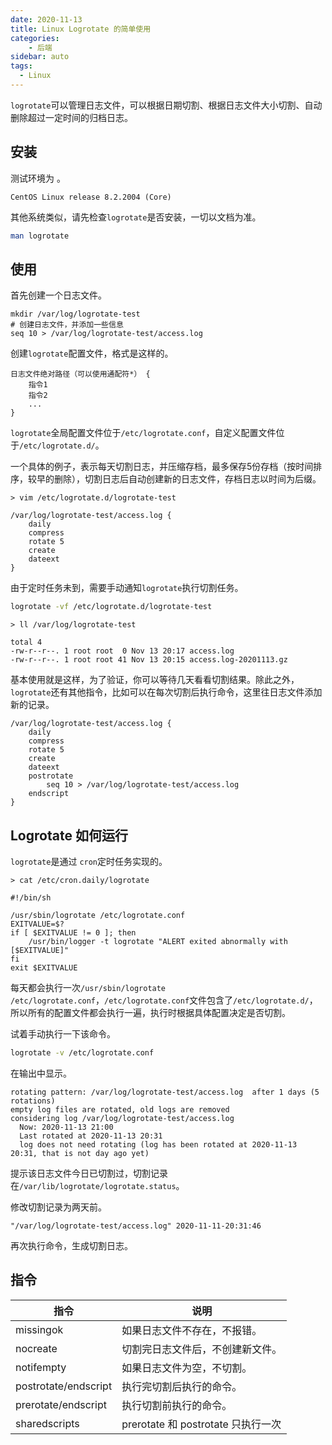 ```yaml
---
date: 2020-11-13
title: Linux Logrotate 的简单使用
categories:
    - 后端
sidebar: auto
tags:
  - Linux
---
```


`logrotate`可以管理日志文件，可以根据日期切割、根据日志文件大小切割、自动删除超过一定时间的归档日志。

## 安装

测试环境为 。

```
CentOS Linux release 8.2.2004 (Core) 
```

其他系统类似，请先检查`logrotate`是否安装，一切以文档为准。

```bash
man logrotate
```

## 使用

首先创建一个日志文件。

```shell
mkdir /var/log/logrotate-test
# 创建日志文件，并添加一些信息
seq 10 > /var/log/logrotate-test/access.log
```

创建`logrotate`配置文件，格式是这样的。

```
日志文件绝对路径（可以使用通配符*） {
	指令1
	指令2
	...
}
```

`logrotate`全局配置文件位于`/etc/logrotate.conf`，自定义配置文件位于`/etc/logrotate.d/`。

一个具体的例子，表示每天切割日志，并压缩存档，最多保存5份存档（按时间排序，较早的删除），切割日志后自动创建新的日志文件，存档日志以时间为后缀。

```shell
> vim /etc/logrotate.d/logrotate-test

/var/log/logrotate-test/access.log {
	daily
	compress
	rotate 5
	create
	dateext
}
```

由于定时任务未到，需要手动通知`logrotate`执行切割任务。

```bash
logrotate -vf /etc/logrotate.d/logrotate-test
```

```
> ll /var/log/logrotate-test

total 4
-rw-r--r--. 1 root root  0 Nov 13 20:17 access.log
-rw-r--r--. 1 root root 41 Nov 13 20:15 access.log-20201113.gz
```

基本使用就是这样，为了验证，你可以等待几天看看切割结果。除此之外，`logrotate`还有其他指令，比如可以在每次切割后执行命令，这里往日志文件添加新的记录。

```
/var/log/logrotate-test/access.log {
	daily
	compress
	rotate 5
	create
	dateext
	postrotate
        seq 10 > /var/log/logrotate-test/access.log
    endscript
}
```

## Logrotate 如何运行

`logrotate`是通过 `cron`定时任务实现的。

```shell
> cat /etc/cron.daily/logrotate

#!/bin/sh

/usr/sbin/logrotate /etc/logrotate.conf
EXITVALUE=$?
if [ $EXITVALUE != 0 ]; then
    /usr/bin/logger -t logrotate "ALERT exited abnormally with [$EXITVALUE]"
fi
exit $EXITVALUE
```

每天都会执行一次`/usr/sbin/logrotate /etc/logrotate.conf`，`/etc/logrotate.conf`文件包含了`/etc/logrotate.d/`，所以所有的配置文件都会执行一遍，执行时根据具体配置决定是否切割。

试着手动执行一下该命令。

```bash
logrotate -v /etc/logrotate.conf
```

在输出中显示。

```
rotating pattern: /var/log/logrotate-test/access.log  after 1 days (5 rotations)
empty log files are rotated, old logs are removed
considering log /var/log/logrotate-test/access.log
  Now: 2020-11-13 21:00
  Last rotated at 2020-11-13 20:31
  log does not need rotating (log has been rotated at 2020-11-13 20:31, that is not day ago yet)
```

提示该日志文件今日已切割过，切割记录在`/var/lib/logrotate/logrotate.status`。

修改切割记录为两天前。

```
"/var/log/logrotate-test/access.log" 2020-11-11-20:31:46
```

再次执行命令，生成切割日志。

## 指令

| 指令                 | 说明                               |
| -------------------- | ---------------------------------- |
| missingok            | 如果日志文件不存在，不报错。       |
| nocreate             | 切割完日志文件后，不创建新文件。   |
| notifempty           | 如果日志文件为空，不切割。         |
| postrotate/endscript | 执行完切割后执行的命令。           |
| prerotate/endscript  | 执行切割前执行的命令。             |
| sharedscripts        | prerotate 和 postrotate 只执行一次 |

